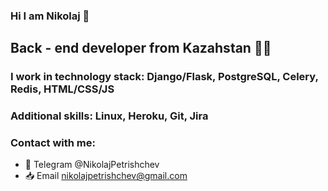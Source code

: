 ### Hi I am Nikolaj 👋
## Back - end developer from Kazahstan 🧑‍💼 
### I work in technology stack: Django/Flask, PostgreSQL, Celery, Redis, HTML/CSS/JS
### Additional skills: Linux, Heroku, Git, Jira
### Contact with me:
- 💬 Telegram @NikolajPetrishchev
- 📥 Email nikolajpetrishchev@gmail.com
